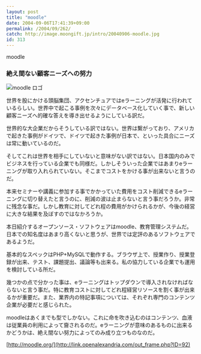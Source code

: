 ```yaml
---
layout: post
title: "moodle"
date: 2004-09-06T17:41:39+09:00
permalink: /2004/09/262/
catch: http://image.moongift.jp/intro/20040906-moodle.jpg
id: 313
---
```

moodle  
<!--more-->

### 絶え間ない顧客ニーズへの努力
  

![moodle ロゴ](http://image.moongift.jp/intro/20040906-moodle.jpg "moodle ロゴ")

  

世界を股にかける頭脳集団、アクセンチュアではeラーニングが活発に行われているらしい。世界中で起こる事例を次々にデータベース化していく事で、新しい顧客ニーズへ的確な答えを導き出せるようにしている訳だ。

  

世界的な大企業だからそうしている訳ではない。世界は繋がっており、アメリカで起きた事例がドイツで、ドイツで起きた事例が日本で、といった具合にニーズは常に動いているのだ。

  

そしてこれは世界を相手にしていないと意味がない訳ではない。日本国内のみでビジネスを行っている企業でも同様だ。しかしそういった企業ではあまりeラーニングが取り入れられていない。そこまでコストをかける事が出来ないと言うのだ。

  

本来セミナーや講義に参加する事でかかっていた費用をコスト削減できるeラーニングに切り替えたと言うのに、削減の波は止まらないと言う事だろうか。非常に残念な事だ。しかし教育に対してどれ程の費用がかけられるかが、今後の経営に大きな結果を及ぼすのではなかろうか。

  

本日紹介するオープンソース・ソフトウェアはmoodle、教育管理システムだ。日本での知名度はあまり高くないと思うが、世界では定評のあるソフトウェアであるようだ。

  

基本的なスペックはPHP+MySQLで動作する。ブラウザ上で、授業作り、授業登録が出来、テスト、課題提出、議論等も出来る。私の協力している企業でも運用を検討している所だ。

  

幾つかの点で分かった事は、eラーニングはトップダウンで導入されなければならないと言う事だ。特に教育コストに対してどれ程経営リソースを割く事が出来るかが重要だ。また、業界内の特記事項については、それぞれ専門のコンテンツ企業が必要だと感じられた。

  

moodleはあくまでも型でしかない。これに命を吹き込むのはコンテンツ、血液は従業員の利用によって齎されるのだ。eラーニングが意味のあるものに出来るかどうかは、絶え間ない努力によってのみ成り立つものなのだ。

  

[http://moodle.org/](http://link.openalexandria.com/out_frame.php?ID=92)

